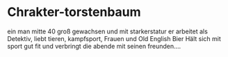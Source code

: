 # Chrakter-torstenbaum
ein man mitte 40 groß gewachsen und mit starkerstatur er arbeitet als Detektiv, liebt tieren, kampfsport, Frauen und Old English Bier
Hält sich mit sport gut fit und verbringt die abende mit seinen freunden....
